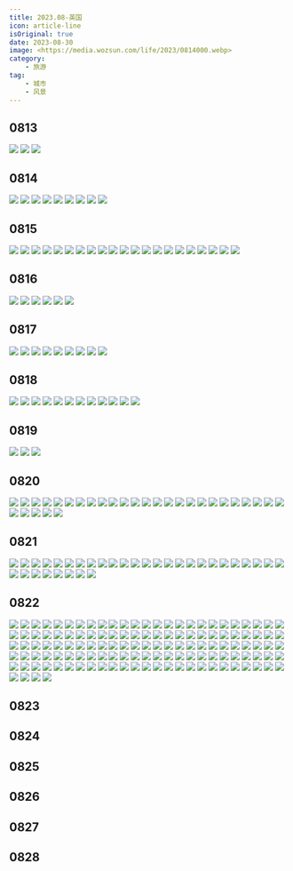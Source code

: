 ```yaml
---
title: 2023.08-英国
icon: article-line
isOriginal: true
date: 2023-08-30
image: <https://media.wozsun.com/life/2023/0814000.webp>
category:
    - 旅游
tag:
    - 城市
    - 风景
---
```

## 0813

<div class=image-preview>
    <img src="https://media.wozsun.com/life/2023/0813001.webp"/>
    <img src="https://media.wozsun.com/life/2023/0813002.webp"/>
    <img src="https://media.wozsun.com/life/2023/0813003.webp"/>
</div>

## 0814

<div class=image-preview>
    <img src="https://media.wozsun.com/life/2023/0814001.webp"/>
    <img src="https://media.wozsun.com/life/2023/0814005.webp"/>
    <img src="https://media.wozsun.com/life/2023/0814003.webp"/>
    <img src="https://media.wozsun.com/life/2023/0814004.webp"/>
    <img src="https://media.wozsun.com/life/2023/0814002.webp"/>
    <img src="https://media.wozsun.com/life/2023/0814006.webp"/>
    <img src="https://media.wozsun.com/life/2023/0814007.webp"/>
    <img src="https://media.wozsun.com/life/2023/0814008.webp"/>
    <img src="https://media.wozsun.com/life/2023/0814009.webp"/>
</div>

## 0815

<div class=image-preview>
    <img src="https://media.wozsun.com/life/2023/0815001.webp"/>
    <img src="https://media.wozsun.com/life/2023/0815002.webp"/>
    <img src="https://media.wozsun.com/life/2023/0815003.webp"/>
    <img src="https://media.wozsun.com/life/2023/0815004.webp"/>
    <img src="https://media.wozsun.com/life/2023/0815005.webp"/>
    <img src="https://media.wozsun.com/life/2023/0815006.webp"/>
    <img src="https://media.wozsun.com/life/2023/0815007.webp"/>
    <img src="https://media.wozsun.com/life/2023/0815008.webp"/>
    <img src="https://media.wozsun.com/life/2023/0815009.webp"/>
    <img src="https://media.wozsun.com/life/2023/0815010.webp"/>
    <img src="https://media.wozsun.com/life/2023/0815011.webp"/>
    <img src="https://media.wozsun.com/life/2023/0815012.webp"/>
    <img src="https://media.wozsun.com/life/2023/0815013.webp"/>
    <img src="https://media.wozsun.com/life/2023/0815014.webp"/>
    <img src="https://media.wozsun.com/life/2023/0815015.webp"/>
    <img src="https://media.wozsun.com/life/2023/0815016.webp"/>
    <img src="https://media.wozsun.com/life/2023/0815017.webp"/>
    <img src="https://media.wozsun.com/life/2023/0815018.webp"/>
    <img src="https://media.wozsun.com/life/2023/0815019.webp"/>
    <img src="https://media.wozsun.com/life/2023/0815020.webp"/>
    <img src="https://media.wozsun.com/life/2023/0815021.webp"/>
</div>

## 0816

<div class=image-preview>
    <img src="https://media.wozsun.com/life/2023/0816001.webp"/>
    <img src="https://media.wozsun.com/life/2023/0816002.webp"/>
    <img src="https://media.wozsun.com/life/2023/0816003.webp"/>
    <img src="https://media.wozsun.com/life/2023/0816004.webp"/>
    <img src="https://media.wozsun.com/life/2023/0816005.webp"/>
    <img src="https://media.wozsun.com/life/2023/0816006.webp"/>
</div>

## 0817

<div class=image-preview>
    <img src="https://media.wozsun.com/life/2023/0817001.webp"/>
    <img src="https://media.wozsun.com/life/2023/0817002.webp"/>
    <img src="https://media.wozsun.com/life/2023/0817003.webp"/>
    <img src="https://media.wozsun.com/life/2023/0817004.webp"/>
    <img src="https://media.wozsun.com/life/2023/0817005.webp"/>
    <img src="https://media.wozsun.com/life/2023/0817006.webp"/>
    <img src="https://media.wozsun.com/life/2023/0817007.webp"/>
    <img src="https://media.wozsun.com/life/2023/0817008.webp"/>
    <img src="https://media.wozsun.com/life/2023/0817009.webp"/>
</div>

## 0818

<div class=image-preview>
    <img src="https://media.wozsun.com/life/2023/0818001.webp"/>
    <img src="https://media.wozsun.com/life/2023/0818002.webp"/>
    <img src="https://media.wozsun.com/life/2023/0818003.webp"/>
    <img src="https://media.wozsun.com/life/2023/0818004.webp"/>
    <img src="https://media.wozsun.com/life/2023/0818005.webp"/>
    <img src="https://media.wozsun.com/life/2023/0818006.webp"/>
    <img src="https://media.wozsun.com/life/2023/0818007.webp"/>
    <img src="https://media.wozsun.com/life/2023/0818008.webp"/>
    <img src="https://media.wozsun.com/life/2023/0818009.webp"/>
    <img src="https://media.wozsun.com/life/2023/0818010.webp"/>
    <img src="https://media.wozsun.com/life/2023/0818011.webp"/>
    <img src="https://media.wozsun.com/life/2023/0818012.webp"/>
</div>

## 0819

<div class=image-preview>
    <img src="https://media.wozsun.com/life/2023/0819001.webp"/>
    <img src="https://media.wozsun.com/life/2023/0819002.webp"/>
    <img src="https://media.wozsun.com/life/2023/0819003.webp"/>
</div>

## 0820

<div class=image-preview>
    <img src="https://media.wozsun.com/life/2023/0820001.webp"/>
    <img src="https://media.wozsun.com/life/2023/0820002.webp"/>
    <img src="https://media.wozsun.com/life/2023/0820003.webp"/>
    <img src="https://media.wozsun.com/life/2023/0820004.webp"/>
    <img src="https://media.wozsun.com/life/2023/0820005.webp"/>
    <img src="https://media.wozsun.com/life/2023/0820006.webp"/>
    <img src="https://media.wozsun.com/life/2023/0820007.webp"/>
    <img src="https://media.wozsun.com/life/2023/0820008.webp"/>
    <img src="https://media.wozsun.com/life/2023/0820009.webp"/>
    <img src="https://media.wozsun.com/life/2023/0820010.webp"/>
    <img src="https://media.wozsun.com/life/2023/0820011.webp"/>
    <img src="https://media.wozsun.com/life/2023/0820012.webp"/>
    <img src="https://media.wozsun.com/life/2023/0820013.webp"/>
    <img src="https://media.wozsun.com/life/2023/0820014.webp"/>
    <img src="https://media.wozsun.com/life/2023/0820015.webp"/>
    <img src="https://media.wozsun.com/life/2023/0820016.webp"/>
    <img src="https://media.wozsun.com/life/2023/0820017.webp"/>
    <img src="https://media.wozsun.com/life/2023/0820018.webp"/>
    <img src="https://media.wozsun.com/life/2023/0820019.webp"/>
    <img src="https://media.wozsun.com/life/2023/0820020.webp"/>
    <img src="https://media.wozsun.com/life/2023/0820021.webp"/>
    <img src="https://media.wozsun.com/life/2023/0820022.webp"/>
    <img src="https://media.wozsun.com/life/2023/0820023.webp"/>
    <img src="https://media.wozsun.com/life/2023/0820024.webp"/>
    <img src="https://media.wozsun.com/life/2023/0820025.webp"/>
    <img src="https://media.wozsun.com/life/2023/0820026.webp"/>
    <img src="https://media.wozsun.com/life/2023/0820027.webp"/>
    <img src="https://media.wozsun.com/life/2023/0820028.webp"/>
    <img src="https://media.wozsun.com/life/2023/0820029.webp"/>
    <img src="https://media.wozsun.com/life/2023/0820030.webp"/>
</div>

## 0821

<div class=image-preview>
    <img src="https://media.wozsun.com/life/2023/0821001.webp"/>
    <img src="https://media.wozsun.com/life/2023/0821002.webp"/>
    <img src="https://media.wozsun.com/life/2023/0821003.webp"/>
    <img src="https://media.wozsun.com/life/2023/0821004.webp"/>
    <img src="https://media.wozsun.com/life/2023/0821005.webp"/>
    <img src="https://media.wozsun.com/life/2023/0821006.webp"/>
    <img src="https://media.wozsun.com/life/2023/0821007.webp"/>
    <img src="https://media.wozsun.com/life/2023/0821008.webp"/>
    <img src="https://media.wozsun.com/life/2023/0821009.webp"/>
    <img src="https://media.wozsun.com/life/2023/0821010.webp"/>
    <img src="https://media.wozsun.com/life/2023/0821011.webp"/>
    <img src="https://media.wozsun.com/life/2023/0821012.webp"/>
    <img src="https://media.wozsun.com/life/2023/0821013.webp"/>
    <img src="https://media.wozsun.com/life/2023/0821014.webp"/>
    <img src="https://media.wozsun.com/life/2023/0821015.webp"/>
    <img src="https://media.wozsun.com/life/2023/0821016.webp"/>
    <img src="https://media.wozsun.com/life/2023/0821017.webp"/>
    <img src="https://media.wozsun.com/life/2023/0821018.webp"/>
    <img src="https://media.wozsun.com/life/2023/0821019.webp"/>
    <img src="https://media.wozsun.com/life/2023/0821020.webp"/>
    <img src="https://media.wozsun.com/life/2023/0821021.webp"/>
    <img src="https://media.wozsun.com/life/2023/0821022.webp"/>
    <img src="https://media.wozsun.com/life/2023/0821023.webp"/>
    <img src="https://media.wozsun.com/life/2023/0821024.webp"/>
    <img src="https://media.wozsun.com/life/2023/0821025.webp"/>
    <img src="https://media.wozsun.com/life/2023/0821026.webp"/>
    <img src="https://media.wozsun.com/life/2023/0821027.webp"/>
    <img src="https://media.wozsun.com/life/2023/0821028.webp"/>
    <img src="https://media.wozsun.com/life/2023/0821029.webp"/>
    <img src="https://media.wozsun.com/life/2023/0821030.webp"/>
    <img src="https://media.wozsun.com/life/2023/0821031.webp"/>
    <img src="https://media.wozsun.com/life/2023/0821032.webp"/>
    <img src="https://media.wozsun.com/life/2023/0821033.webp"/>
</div>

## 0822

<div class=image-preview>
    <img src="https://media.wozsun.com/life/2023/0822001.webp"/>
    <img src="https://media.wozsun.com/life/2023/0822002.webp"/>
    <img src="https://media.wozsun.com/life/2023/0822003.webp"/>
    <img src="https://media.wozsun.com/life/2023/0822004.webp"/>
    <img src="https://media.wozsun.com/life/2023/0822005.webp"/>
    <img src="https://media.wozsun.com/life/2023/0822006.webp"/>
    <img src="https://media.wozsun.com/life/2023/0822007.webp"/>
    <img src="https://media.wozsun.com/life/2023/0822008.webp"/>
    <img src="https://media.wozsun.com/life/2023/0822009.webp"/>
    <img src="https://media.wozsun.com/life/2023/0822010.webp"/>
    <img src="https://media.wozsun.com/life/2023/0822011.webp"/>
    <img src="https://media.wozsun.com/life/2023/0822012.webp"/>
    <img src="https://media.wozsun.com/life/2023/0822013.webp"/>
    <img src="https://media.wozsun.com/life/2023/0822014.webp"/>
    <img src="https://media.wozsun.com/life/2023/0822015.webp"/>
    <img src="https://media.wozsun.com/life/2023/0822016.webp"/>
    <img src="https://media.wozsun.com/life/2023/0822017.webp"/>
    <img src="https://media.wozsun.com/life/2023/0822018.webp"/>
    <img src="https://media.wozsun.com/life/2023/0822019.webp"/>
    <img src="https://media.wozsun.com/life/2023/0822020.webp"/>
    <img src="https://media.wozsun.com/life/2023/0822021.webp"/>
    <img src="https://media.wozsun.com/life/2023/0822022.webp"/>
    <img src="https://media.wozsun.com/life/2023/0822023.webp"/>
    <img src="https://media.wozsun.com/life/2023/0822024.webp"/>
    <img src="https://media.wozsun.com/life/2023/0822025.webp"/>
    <img src="https://media.wozsun.com/life/2023/0822026.webp"/>
    <img src="https://media.wozsun.com/life/2023/0822027.webp"/>
    <img src="https://media.wozsun.com/life/2023/0822028.webp"/>
    <img src="https://media.wozsun.com/life/2023/0822029.webp"/>
    <img src="https://media.wozsun.com/life/2023/0822030.webp"/>
    <img src="https://media.wozsun.com/life/2023/0822031.webp"/>
    <img src="https://media.wozsun.com/life/2023/0822032.webp"/>
    <img src="https://media.wozsun.com/life/2023/0822033.webp"/>
    <img src="https://media.wozsun.com/life/2023/0822034.webp"/>
    <img src="https://media.wozsun.com/life/2023/0822035.webp"/>
    <img src="https://media.wozsun.com/life/2023/0822036.webp"/>
    <img src="https://media.wozsun.com/life/2023/0822037.webp"/>
    <img src="https://media.wozsun.com/life/2023/0822038.webp"/>
    <img src="https://media.wozsun.com/life/2023/0822039.webp"/>
    <img src="https://media.wozsun.com/life/2023/0822040.webp"/>
    <img src="https://media.wozsun.com/life/2023/0822041.webp"/>
    <img src="https://media.wozsun.com/life/2023/0822042.webp"/>
    <img src="https://media.wozsun.com/life/2023/0822043.webp"/>
    <img src="https://media.wozsun.com/life/2023/0822044.webp"/>
    <img src="https://media.wozsun.com/life/2023/0822045.webp"/>
    <img src="https://media.wozsun.com/life/2023/0822046.webp"/>
    <img src="https://media.wozsun.com/life/2023/0822047.webp"/>
    <img src="https://media.wozsun.com/life/2023/0822048.webp"/>
    <img src="https://media.wozsun.com/life/2023/0822049.webp"/>
    <img src="https://media.wozsun.com/life/2023/0822050.webp"/>
    <img src="https://media.wozsun.com/life/2023/0822051.webp"/>
    <img src="https://media.wozsun.com/life/2023/0822052.webp"/>
    <img src="https://media.wozsun.com/life/2023/0822053.webp"/>
    <img src="https://media.wozsun.com/life/2023/0822054.webp"/>
    <img src="https://media.wozsun.com/life/2023/0822055.webp"/>
    <img src="https://media.wozsun.com/life/2023/0822056.webp"/>
    <img src="https://media.wozsun.com/life/2023/0822057.webp"/>
    <img src="https://media.wozsun.com/life/2023/0822058.webp"/>
    <img src="https://media.wozsun.com/life/2023/0822059.webp"/>
    <img src="https://media.wozsun.com/life/2023/0822060.webp"/>
    <img src="https://media.wozsun.com/life/2023/0822061.webp"/>
    <img src="https://media.wozsun.com/life/2023/0822062.webp"/>
    <img src="https://media.wozsun.com/life/2023/0822063.webp"/>
    <img src="https://media.wozsun.com/life/2023/0822064.webp"/>
    <img src="https://media.wozsun.com/life/2023/0822065.webp"/>
    <img src="https://media.wozsun.com/life/2023/0822066.webp"/>
    <img src="https://media.wozsun.com/life/2023/0822067.webp"/>
    <img src="https://media.wozsun.com/life/2023/0822068.webp"/>
    <img src="https://media.wozsun.com/life/2023/0822069.webp"/>
    <img src="https://media.wozsun.com/life/2023/0822070.webp"/>
    <img src="https://media.wozsun.com/life/2023/0822071.webp"/>
    <img src="https://media.wozsun.com/life/2023/0822072.webp"/>
    <img src="https://media.wozsun.com/life/2023/0822073.webp"/>
    <img src="https://media.wozsun.com/life/2023/0822074.webp"/>
    <img src="https://media.wozsun.com/life/2023/0822075.webp"/>
    <img src="https://media.wozsun.com/life/2023/0822076.webp"/>
    <img src="https://media.wozsun.com/life/2023/0822077.webp"/>
    <img src="https://media.wozsun.com/life/2023/0822078.webp"/>
    <img src="https://media.wozsun.com/life/2023/0822079.webp"/>
    <img src="https://media.wozsun.com/life/2023/0822080.webp"/>
    <img src="https://media.wozsun.com/life/2023/0822081.webp"/>
    <img src="https://media.wozsun.com/life/2023/0822082.webp"/>
    <img src="https://media.wozsun.com/life/2023/0822083.webp"/>
    <img src="https://media.wozsun.com/life/2023/0822084.webp"/>
    <img src="https://media.wozsun.com/life/2023/0822085.webp"/>
    <img src="https://media.wozsun.com/life/2023/0822086.webp"/>
    <img src="https://media.wozsun.com/life/2023/0822087.webp"/>
    <img src="https://media.wozsun.com/life/2023/0822088.webp"/>
    <img src="https://media.wozsun.com/life/2023/0822089.webp"/>
    <img src="https://media.wozsun.com/life/2023/0822090.webp"/>
    <img src="https://media.wozsun.com/life/2023/0822091.webp"/>
    <img src="https://media.wozsun.com/life/2023/0822092.webp"/>
    <img src="https://media.wozsun.com/life/2023/0822093.webp"/>
    <img src="https://media.wozsun.com/life/2023/0822094.webp"/>
    <img src="https://media.wozsun.com/life/2023/0822095.webp"/>
    <img src="https://media.wozsun.com/life/2023/0822096.webp"/>
    <img src="https://media.wozsun.com/life/2023/0822097.webp"/>
    <img src="https://media.wozsun.com/life/2023/0822098.webp"/>
    <img src="https://media.wozsun.com/life/2023/0822099.webp"/>
    <img src="https://media.wozsun.com/life/2023/0822100.webp"/>
    <img src="https://media.wozsun.com/life/2023/0822101.webp"/>
    <img src="https://media.wozsun.com/life/2023/0822102.webp"/>
    <img src="https://media.wozsun.com/life/2023/0822103.webp"/>
    <img src="https://media.wozsun.com/life/2023/0822104.webp"/>
    <img src="https://media.wozsun.com/life/2023/0822105.webp"/>
    <img src="https://media.wozsun.com/life/2023/0822106.webp"/>
    <img src="https://media.wozsun.com/life/2023/0822107.webp"/>
    <img src="https://media.wozsun.com/life/2023/0822108.webp"/>
    <img src="https://media.wozsun.com/life/2023/0822109.webp"/>
    <img src="https://media.wozsun.com/life/2023/0822110.webp"/>
    <img src="https://media.wozsun.com/life/2023/0822111.webp"/>
    <img src="https://media.wozsun.com/life/2023/0822112.webp"/>
    <img src="https://media.wozsun.com/life/2023/0822113.webp"/>
    <img src="https://media.wozsun.com/life/2023/0822114.webp"/>
    <img src="https://media.wozsun.com/life/2023/0822115.webp"/>
    <img src="https://media.wozsun.com/life/2023/0822116.webp"/>
    <img src="https://media.wozsun.com/life/2023/0822117.webp"/>
    <img src="https://media.wozsun.com/life/2023/0822118.webp"/>
    <img src="https://media.wozsun.com/life/2023/0822119.webp"/>
    <img src="https://media.wozsun.com/life/2023/0822120.webp"/>
    <img src="https://media.wozsun.com/life/2023/0822121.webp"/>
    <img src="https://media.wozsun.com/life/2023/0822122.webp"/>
    <img src="https://media.wozsun.com/life/2023/0822123.webp"/>
    <img src="https://media.wozsun.com/life/2023/0822124.webp"/>
    <img src="https://media.wozsun.com/life/2023/0822125.webp"/>
    <img src="https://media.wozsun.com/life/2023/0822126.webp"/>
    <img src="https://media.wozsun.com/life/2023/0822127.webp"/>
    <img src="https://media.wozsun.com/life/2023/0822128.webp"/>
    <img src="https://media.wozsun.com/life/2023/0822129.webp"/>
</div>

## 0823

<div class=image-preview>

</div>

## 0824

<div class=image-preview>

</div>

## 0825

<div class=image-preview>

</div>

## 0826

<div class=image-preview>

</div>

## 0827

<div class=image-preview>

</div>

## 0828

<div class=image-preview>

</div>
